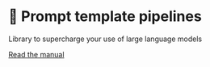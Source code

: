 # 📖 Prompt template pipelines

Library to supercharge your use of large language models

[Read the manual](https://github.com/webgptorg/promptbook)
